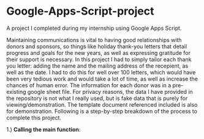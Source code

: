 # Google-Apps-Script-project
A project I completed during my internship using Google Apps Script.

Maintaining communications is vital to having good relationships with donors and sponsors, so things like holiday thank-you letters that detail 
progress and goals for the new years, as well as expressing gratitude for their support is necessary. In this project I had to simply tailor each thank you letter: adding the name and the mailing address of the recepient, as well as the date. I had to do this for well over 100 letters, which would have been very tedious work and would take a lot of time, as well as increase the chances of human error. The information for each donor was in a pre-existing google sheet file. For privacy reasons, the data I have provided in the repository is not what I really used, but is fake data that is purely for viewing/demonstration. The template document referenced included is also for demonstration. Following is a step-by-step breakdown of the process to complete this project. 

1.) **Calling the main function**: 
